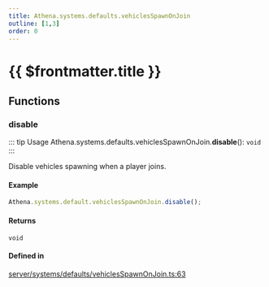 ```yaml
---
title: Athena.systems.defaults.vehiclesSpawnOnJoin
outline: [1,3]
order: 0
---
```


# {{ $frontmatter.title }}


## Functions

### disable

::: tip Usage
Athena.systems.defaults.vehiclesSpawnOnJoin.**disable**(): `void`
:::

Disable vehicles spawning when a player joins.

#### Example
```ts
Athena.systems.default.vehiclesSpawnOnJoin.disable();
```

#### Returns

`void`

#### Defined in

[server/systems/defaults/vehiclesSpawnOnJoin.ts:63](https://github.com/Stuyk/altv-athena/blob/8d1016e/src/core/server/systems/defaults/vehiclesSpawnOnJoin.ts#L63)
